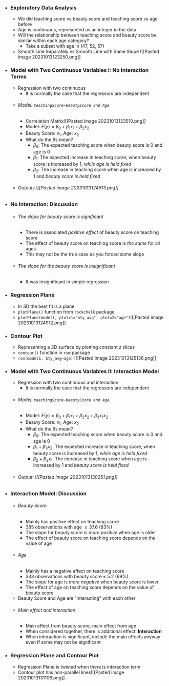 - ### Exploratory Data Analysis
	- We did teaching score vs beauty score and teaching score vs age before
	- Age is continuous, represented as an integer in the data
	- Will the relationship between teaching score and beauty score be similar within each age category?
		- Take a subset with age in (47, 52, 57) 
	- Smooth Line Separately vs Smooth Line with Same Slope ![[Pasted image 20231013123250.png]]

- ### Model with Two Continuous Variables I: No Interaction Terms
	- Regression with two continuous
		- It is normally the case that the regressors are independent
	- ###### Model: `teachingScore~beautyScore and Age`
		- Correlation Matrix![[Pasted image 20231013123510.png]]
		- Model: $E(y) = \beta_{0} +\beta_{1}x_{1}+\beta_{2}x_2$
		- Beauty Score: $x_1$, Age: $x_2$
		- What do the $\beta$s mean?
			- $\beta_0$: The expected teaching score when beauty score is $0$ and age is $0$
			- $\beta_1$: The expected increase in teaching score, when beauty score is increased by $1$, *while age is held fixed*
			- $\beta_2$: The increase in teaching score when age is increased by $1$ and *beauty score is held fixed*
	- ###### Outputs ![[Pasted image 20231013124513.png]]

- ### No Interaction: Discussion
	- ###### The slope for beauty score is significant
		- There is associated *positive effect* of beauty score on teaching score
		- The effect of beauty score on teaching score is *the same* for all ages
		- This may not be the true case as you forced same slope
	- ###### The slope for the beauty score is insignificant
		- It was insignificant in simple regression

- ### Regression Plane
	- In 3D the best fit is a plane
	- `plotPlane()` function from `rockchalk` package
	- `plotPlane(model1, plotx1="bty_avg", plotx2="age")`![[Pasted image 20231013124912.png]]

- ### Contour Plot
	- Representing a 3D surface by plotting constant $z$ slices
	- `contour()` function in `rsm` package
	- `rsm(model1, bty_avg~age)` ![[Pasted image 20231013125136.png]]

- ### Model with Two Continuous Variables II: Interaction Model
	- Regression with two continuous and interaction
		- It is normally the case that the regressors are independent
	- ###### Model: `teachingScore~beautyScore and Age`
		- Model: $E(y) = \beta_{0} +\beta_{1}x_{1}+\beta_{2}x_{2}+\beta_{3}x_{1}x_{2}$
		- Beauty Score: $x_1$, Age: $x_2$
		- What do the $\beta$s mean?
			- $\beta_0$: The expected teaching score when beauty score is $0$ and age is $0$
			- $\beta_{1}+ \beta_{3}x_{2}$: The expected increase in teaching score, when beauty score is increased by $1$, *while age is held fixed*
			- $\beta_{2}+ \beta_{3}x_{1}$: The increase in teaching score when age is increased by $1$ and *beauty score is held fixed*
	- ###### Output: ![[Pasted image 20231013130251.png]]

- ### Interaction Model: Discussion
	- ###### Beauty Score 
		- Mainly has positive effect on teaching score
		- $385$ observations with age $\ge 37.6$ $(83\%)$
		- The slope for beauty score is *more positive* when age is older
		- The effect of beauty score on teaching score depends on the value of age
	- ###### Age
		- Mainly has a negative affect on teaching score
		- $333$ observations with beauty score $\le$ 5.2 $(69\%)$
		- The slope for age is *more negative* when beauty score is lower
		- The effect of age on teaching score depends on the value of beauty score
	- Beauty Score and Age are "interacting" with each other
	- ###### Main effect and interaction
		- Main effect from beauty score, main effect from age
		- When considered together, there is additional effect: **Interaction**
		- When interaction is significant, include the main effects anyway even if some may not be significant

- ### Regression Plane and Contour Plot
	- Regression Plane is twisted when there is interaction term
	- Contour plot has non-parallel lines![[Pasted image 20231013131106.png]]